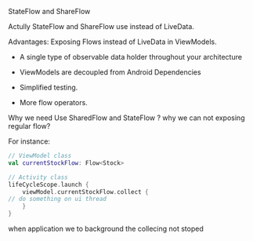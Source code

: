 StateFlow and ShareFlow

Actully StateFlow and ShareFlow use instead of LiveData.

Advantages: Exposing Flows instead of LiveData in ViewModels.

- A single type of observable data holder throughout your architecture

- ViewModels are decoupled from Android Dependencies

- Simplified testing.

- More flow operators.

Why we need Use SharedFlow and StateFlow ? why we can not exposing regular flow?

For instance:

```kt
// ViewModel class
val currentStockFlow: Flow<Stock>

```

```kt
// Activity class
lifeCycleScope.launch {
    viewModel.currentStockFlow.collect {
// do something on ui thread
    }
}
```

when application we to background the collecing not stoped
